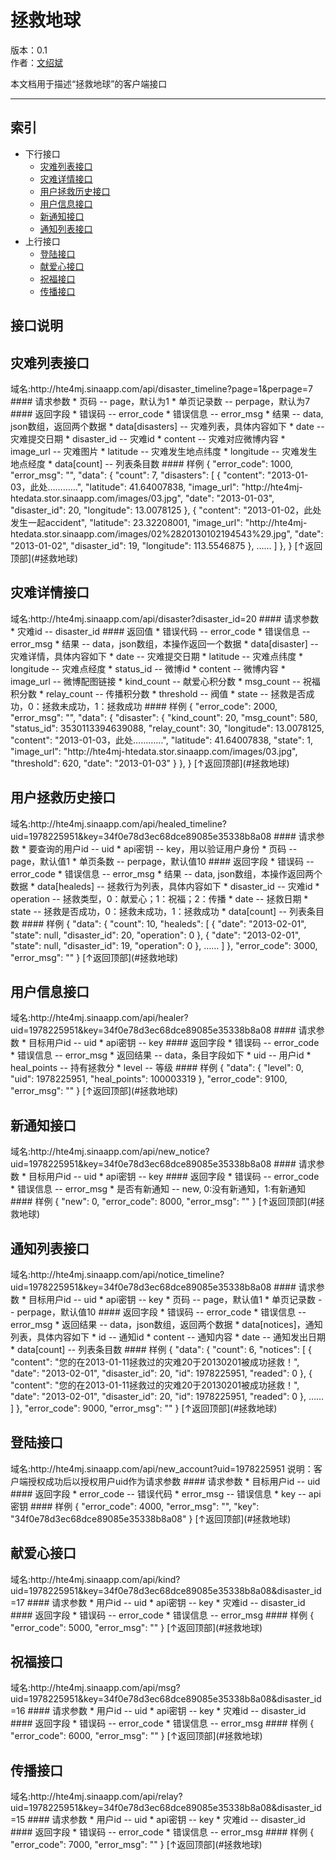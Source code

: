拯救地球
==============

版本：0.1  
作者：[文绍斌](mailto:ultraman_wen@sina.com)

本文档用于描述“拯救地球”的客户端接口
******************************
索引
----
* 下行接口
  	* 	[灾难列表接口](#灾难列表接口)
  	*	[灾难详情接口](#灾难详情接口)
  	*	[用户拯救历史接口](#用户拯救历史接口)
  	*	[用户信息接口](#用户信息接口)
  	*	[新通知接口](#新通知接口)
  	*	[通知列表接口](#通知列表接口)
* 上行接口
	*	[登陆接口](#登陆接口)
	*	[献爱心接口](#献爱心接口)
	*	[祝福接口](#祝福接口)
	*	[传播接口](#传播接口)

接口说明
--------

<h2>灾难列表接口</h2>
域名:http://hte4mj.sinaapp.com/api/disaster_timeline?page=1&perpage=7
#### 请求参数
	* 页码 -- page，默认为1
	* 单页记录数 -- perpage，默认为7
#### 返回字段
	* 错误码 -- error_code
	* 错误信息 -- error_msg
	* 结果 -- data, json数组，返回两个数据
		* data[disasters] -- 灾难列表，具体内容如下
			* date -- 灾难提交日期
			* disaster_id -- 灾难id
			* content -- 灾难对应微博内容
			* image_url -- 灾难图片
			* latitude -- 灾难发生地点纬度
			* longitude -- 灾难发生地点经度
		* data[count] -- 列表条目数
#### 样例
	{
	    "error_code": 1000,
	    "error_msg": "",
	    "data": {
	        "count": 7,
	        "disasters": [
	            {
	                "content": "2013-01-03，此处…………",
	                "latitude": 41.64007838,
	                "image_url": "http://hte4mj-htedata.stor.sinaapp.com/images/03.jpg",
	                "date": "2013-01-03",
	                "disaster_id": 20,
	                "longitude": 13.0078125
	            },
	            {
	                "content": "2013-01-02，此处发生一起accident",
	                "latitude": 23.32208001,
	                "image_url": "http://hte4mj-htedata.stor.sinaapp.com/images/02%2820130102194543%29.jpg",
	                "date": "2013-01-02",
	                "disaster_id": 19,
	                "longitude": 113.5546875
	            },
	     		……
	        ]
	    },
	}
[↑返回顶部](#拯救地球)

<h2>灾难详情接口</h2>
域名:http://hte4mj.sinaapp.com/api/disaster?disaster_id=20
#### 请求参数
	* 灾难id -- disaster_id
#### 返回值
	* 错误代码 -- error_code
	* 错误信息 -- error_msg
	* 结果 -- data，json数组，本操作返回一个数据
		* data[disaster] -- 灾难详情，具体内容如下
			* date -- 灾难提交日期
			* latitude -- 灾难点纬度
			* longitude -- 灾难点经度
			* status_id -- 微博id
			* content -- 微博内容
			* image_url -- 微博配图链接
			* kind_count -- 献爱心积分数
			* msg_count -- 祝福积分数
			* relay_count -- 传播积分数
			* threshold -- 阀值
			* state -- 拯救是否成功，0：拯救未成功，1：拯救成功
#### 样例
	{
	    "error_code": 2000,
	    "error_msg": "",
	    "data": {
	        "disaster": {
	            "kind_count": 20,
	            "msg_count": 580,
	            "status_id": 3530113394639088,
	            "relay_count": 30,
	            "longitude": 13.0078125,
	            "content": "2013-01-03，此处…………",
	            "latitude": 41.64007838,
	            "state": 1,
	            "image_url": "http://hte4mj-htedata.stor.sinaapp.com/images/03.jpg",
	            "threshold": 620,
	            "date": "2013-01-03"
	        }
	    },
	}
[↑返回顶部](#拯救地球)

<h2>用户拯救历史接口</h2>
域名:http://hte4mj.sinaapp.com/api/healed_timeline?uid=1978225951&key=34f0e78d3ec68dce89085e35338b8a08
#### 请求参数
	* 要查询的用户id -- uid
	* api密钥 -- key，用以验证用户身份
	* 页码 -- page，默认值1
	* 单页条数 -- perpage，默认值10
#### 返回字段
	* 错误码 -- error_code
	* 错误信息 -- error_msg
	* 结果 -- data, json数组，本操作返回两个数据
		* data[healeds] -- 拯救行为列表，具体内容如下
			* disaster_id -- 灾难id
			* operation -- 拯救类型，0：献爱心；1：祝福；2：传播
			* date -- 拯救日期
			* state -- 拯救是否成功，0：拯救未成功，1：拯救成功
		* data[count] -- 列表条目数
#### 样例
	{
	    "data": {
	        "count": 10,
	        "healeds": [
	            {
	                "date": "2013-02-01",
	                "state": null,
	                "disaster_id": 20,
	                "operation": 0
	            },
	            {
	                "date": "2013-02-01",
	                "state": null,
	                "disaster_id": 19,
	                "operation": 0
	            },
	            ……
	        ]
	    },
	    "error_code": 3000,
	    "error_msg": ""
	}
[↑返回顶部](#拯救地球)

<h2>用户信息接口</h2>
域名:http://hte4mj.sinaapp.com/api/healer?uid=1978225951&key=34f0e78d3ec68dce89085e35338b8a08
#### 请求参数
	* 目标用户id -- uid
	* api密钥 -- key
#### 返回字段
	* 错误码 -- error_code
	* 错误信息 -- error_msg
	* 返回结果 -- data，条目字段如下
		* uid -- 用户id
		* heal_points -- 持有拯救分
		* level -- 等级
#### 样例
	{
	    "data": {
	        "level": 0,
	        "uid": 1978225951,
	        "heal_points": 100003319
	    },
	    "error_code": 9100,
	    "error_msg": ""
	}
[↑返回顶部](#拯救地球)

<h2>新通知接口</h2>
域名:http://hte4mj.sinaapp.com/api/new_notice?uid=1978225951&key=34f0e78d3ec68dce89085e35338b8a08
#### 请求参数
	* 目标用户id -- uid
	* api密钥 -- key
#### 返回字段
	* 错误码 -- error_code
	* 错误信息 -- error_msg
	* 是否有新通知 -- new, 0:没有新通知，1:有新通知
#### 样例
	{
	    "new": 0,
	    "error_code": 8000,
	    "error_msg": ""
	}
[↑返回顶部](#拯救地球)

<h2>通知列表接口</h2>
域名:http://hte4mj.sinaapp.com/api/notice_timeline?uid=1978225951&key=34f0e78d3ec68dce89085e35338b8a08
#### 请求参数
	* 目标用户id -- uid
	* api密钥 -- key
	* 页码 -- page，默认值1
	* 单页记录数 -- perpage，默认值10
#### 返回字段
	* 错误码 -- error_code
	* 错误信息 -- error_msg
	* 返回结果 -- data，json数组，返回两个数据
		* data[notices]，通知列表，具体内容如下
			* id -- 通知id
			* content -- 通知内容
			* date -- 通知发出日期
		* data[count] -- 列表条目数
#### 样例
{
    "data": {
        "count": 6,
        "notices": [
            {
                "content": "您的在2013-01-11拯救过的灾难20于20130201被成功拯救！",
                "date": "2013-02-01",
                "disaster_id": 20,
                "id": 1978225951,
                "readed": 0
            },
            {
                "content": "您的在2013-01-11拯救过的灾难20于20130201被成功拯救！",
                "date": "2013-02-01",
                "disaster_id": 20,
                "id": 1978225951,
                "readed": 0
            },
            ……
        ]
    },
    "error_code": 9000,
    "error_msg": ""
}
[↑返回顶部](#拯救地球)


<h2>登陆接口</h2>
域名:http://hte4mj.sinaapp.com/api/new_account?uid=1978225951
说明：客户端授权成功后以授权用户uid作为请求参数
#### 请求参数
	* 目标用户id -- uid
#### 返回字段
	* error_code -- 错误代码
	* error_msg -- 错误信息
	* key -- api密钥
#### 样例
	{
    	"error_code": 4000,
    	"error_msg": "",
    	"key": "34f0e78d3ec68dce89085e35338b8a08"
	}
[↑返回顶部](#拯救地球)

<h2>献爱心接口</h2>
域名:http://hte4mj.sinaapp.com/api/kind?uid=1978225951&key=34f0e78d3ec68dce89085e35338b8a08&disaster_id=17
#### 请求参数
	* 用户id -- uid
	* api密钥 -- key
	* 灾难id -- disaster_id
#### 返回字段
	* 错误码 -- error_code
	* 错误信息 -- error_msg
#### 样例
	{
	    "error_code": 5000,
	    "error_msg": ""
	}
[↑返回顶部](#拯救地球)

<h2>祝福接口</h2>
域名:http://hte4mj.sinaapp.com/api/msg?uid=1978225951&key=34f0e78d3ec68dce89085e35338b8a08&disaster_id=16
#### 请求参数
	* 用户id -- uid
	* api密钥 -- key
	* 灾难id -- disaster_id
#### 返回字段
	* 错误码 -- error_code
	* 错误信息 -- error_msg
#### 样例
	{
	    "error_code": 6000,
	    "error_msg": ""
	}
[↑返回顶部](#拯救地球)

<h2>传播接口</h2>
域名:http://hte4mj.sinaapp.com/api/relay?uid=1978225951&key=34f0e78d3ec68dce89085e35338b8a08&disaster_id=15
#### 请求参数
	* 用户id -- uid
	* api密钥 -- key
	* 灾难id -- disaster_id
#### 返回字段
	* 错误码 -- error_code
	* 错误信息 -- error_msg
#### 样例
	{
	    "error_code": 7000,
	    "error_msg": ""
	}
[↑返回顶部](#拯救地球)
